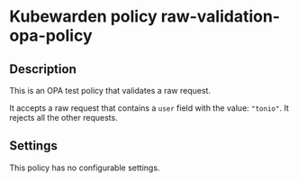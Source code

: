 # Kubewarden policy raw-validation-opa-policy

## Description

This is an OPA test policy that validates a raw request.

It accepts a raw request that contains a `user` field with the value: `"tonio"`.
It rejects all the other requests.

## Settings

This policy has no configurable settings.

